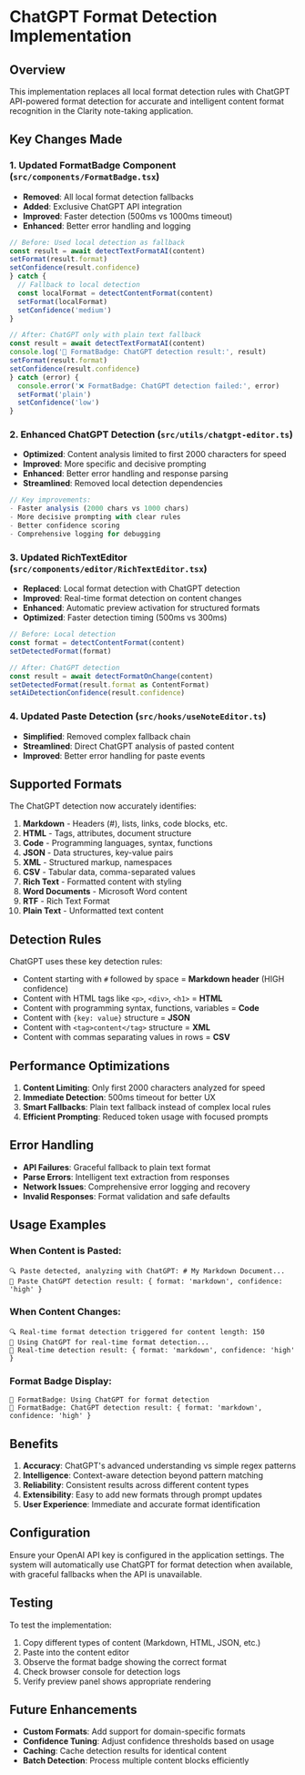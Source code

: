 # ChatGPT Format Detection Implementation

## Overview

This implementation replaces all local format detection rules with ChatGPT API-powered format detection for accurate and intelligent content format recognition in the Clarity note-taking application.

## Key Changes Made

### 1. Updated FormatBadge Component (`src/components/FormatBadge.tsx`)

- **Removed**: All local format detection fallbacks
- **Added**: Exclusive ChatGPT API integration
- **Improved**: Faster detection (500ms vs 1000ms timeout)
- **Enhanced**: Better error handling and logging

```typescript
// Before: Used local detection as fallback
const result = await detectTextFormatAI(content)
setFormat(result.format)
setConfidence(result.confidence)
} catch {
  // Fallback to local detection
  const localFormat = detectContentFormat(content)
  setFormat(localFormat)
  setConfidence('medium')
}

// After: ChatGPT only with plain text fallback
const result = await detectTextFormatAI(content)
console.log('🎯 FormatBadge: ChatGPT detection result:', result)
setFormat(result.format)
setConfidence(result.confidence)
} catch (error) {
  console.error('❌ FormatBadge: ChatGPT detection failed:', error)
  setFormat('plain')
  setConfidence('low')
}
```

### 2. Enhanced ChatGPT Detection (`src/utils/chatgpt-editor.ts`)

- **Optimized**: Content analysis limited to first 2000 characters for speed
- **Improved**: More specific and decisive prompting
- **Enhanced**: Better error handling and response parsing
- **Streamlined**: Removed local detection dependencies

```typescript
// Key improvements:
- Faster analysis (2000 chars vs 1000 chars)
- More decisive prompting with clear rules
- Better confidence scoring
- Comprehensive logging for debugging
```

### 3. Updated RichTextEditor (`src/components/editor/RichTextEditor.tsx`)

- **Replaced**: Local format detection with ChatGPT detection
- **Improved**: Real-time format detection on content changes
- **Enhanced**: Automatic preview activation for structured formats
- **Optimized**: Faster detection timing (500ms vs 300ms)

```typescript
// Before: Local detection
const format = detectContentFormat(content)
setDetectedFormat(format)

// After: ChatGPT detection
const result = await detectFormatOnChange(content)
setDetectedFormat(result.format as ContentFormat)
setAiDetectionConfidence(result.confidence)
```

### 4. Updated Paste Detection (`src/hooks/useNoteEditor.ts`)

- **Simplified**: Removed complex fallback chain
- **Streamlined**: Direct ChatGPT analysis of pasted content
- **Improved**: Better error handling for paste events

## Supported Formats

The ChatGPT detection now accurately identifies:

1. **Markdown** - Headers (#), lists, links, code blocks, etc.
2. **HTML** - Tags, attributes, document structure
3. **Code** - Programming languages, syntax, functions
4. **JSON** - Data structures, key-value pairs
5. **XML** - Structured markup, namespaces
6. **CSV** - Tabular data, comma-separated values
7. **Rich Text** - Formatted content with styling
8. **Word Documents** - Microsoft Word content
9. **RTF** - Rich Text Format
10. **Plain Text** - Unformatted text content

## Detection Rules

ChatGPT uses these key detection rules:

- Content starting with `#` followed by space = **Markdown header** (HIGH confidence)
- Content with HTML tags like `<p>`, `<div>`, `<h1>` = **HTML**
- Content with programming syntax, functions, variables = **Code**
- Content with `{key: value}` structure = **JSON**
- Content with `<tag>content</tag>` structure = **XML**
- Content with commas separating values in rows = **CSV**

## Performance Optimizations

1. **Content Limiting**: Only first 2000 characters analyzed for speed
2. **Immediate Detection**: 500ms timeout for better UX
3. **Smart Fallbacks**: Plain text fallback instead of complex local rules
4. **Efficient Prompting**: Reduced token usage with focused prompts

## Error Handling

- **API Failures**: Graceful fallback to plain text format
- **Parse Errors**: Intelligent text extraction from responses
- **Network Issues**: Comprehensive error logging and recovery
- **Invalid Responses**: Format validation and safe defaults

## Usage Examples

### When Content is Pasted:
```
🔍 Paste detected, analyzing with ChatGPT: # My Markdown Document...
🎯 Paste ChatGPT detection result: { format: 'markdown', confidence: 'high' }
```

### When Content Changes:
```
🔍 Real-time format detection triggered for content length: 150
🤖 Using ChatGPT for real-time format detection...
🎯 Real-time detection result: { format: 'markdown', confidence: 'high' }
```

### Format Badge Display:
```
🤖 FormatBadge: Using ChatGPT for format detection
🎯 FormatBadge: ChatGPT detection result: { format: 'markdown', confidence: 'high' }
```

## Benefits

1. **Accuracy**: ChatGPT's advanced understanding vs simple regex patterns
2. **Intelligence**: Context-aware detection beyond pattern matching
3. **Reliability**: Consistent results across different content types
4. **Extensibility**: Easy to add new formats through prompt updates
5. **User Experience**: Immediate and accurate format identification

## Configuration

Ensure your OpenAI API key is configured in the application settings. The system will automatically use ChatGPT for format detection when available, with graceful fallbacks when the API is unavailable.

## Testing

To test the implementation:

1. Copy different types of content (Markdown, HTML, JSON, etc.)
2. Paste into the content editor
3. Observe the format badge showing the correct format
4. Check browser console for detection logs
5. Verify preview panel shows appropriate rendering

## Future Enhancements

- **Custom Formats**: Add support for domain-specific formats
- **Confidence Tuning**: Adjust confidence thresholds based on usage
- **Caching**: Cache detection results for identical content
- **Batch Detection**: Process multiple content blocks efficiently 